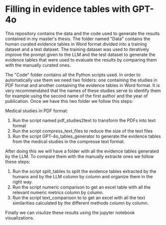 # Filling in evidence tables with GPT-4o

This repository contains the data and the code used to generate the results contained in my master's thesis. The folder named "Data" contains the human curated evidence tables in Word format divided into a training dataset and a test dataset. The training dataset was used to iteratively improve the prompt given to the LLM and the test dataset to generate the evidence tables that were used to evaluate the results by comparing them with the manually curated ones.

The "Code" folder contains all the Python scripts used. In order to automatically use them we need two folders: one containing the studies in PDF format and another containing the evidence tables in Word format. It is very recommendated that the names of these studies serve to identify them for example using the second name of the first author and the year of publication. Once we have this two folder we follow this steps:

Medical studies in PDF format:
  1. Run the script named pdf_studies2text to transform the PDFs into text format
  2. Run the script compress_text_files to reduce the size of the text files
  3. Run the script GPT-4o_tables_generator to generate the evidence tables from the medical studies in the compresse text format.

After doing this we will have a folder with all the evidence tables generated by the LLM. To compare them with the manually extracte ones we follow these steps:
  1. Run the script split_tables to split the evidence tables extracted by the humans and by the LLM column by column and organize them in the right way.
  2. Run the script numeric comparison to get an excel table with all the relevant numeric metrics column by column.
  3. Run the script text_comparison to  to get an excel with all the text similarities calculated by the different methods column by column.

Finally we can visulize these results using the jupyter notebook visualizations.
